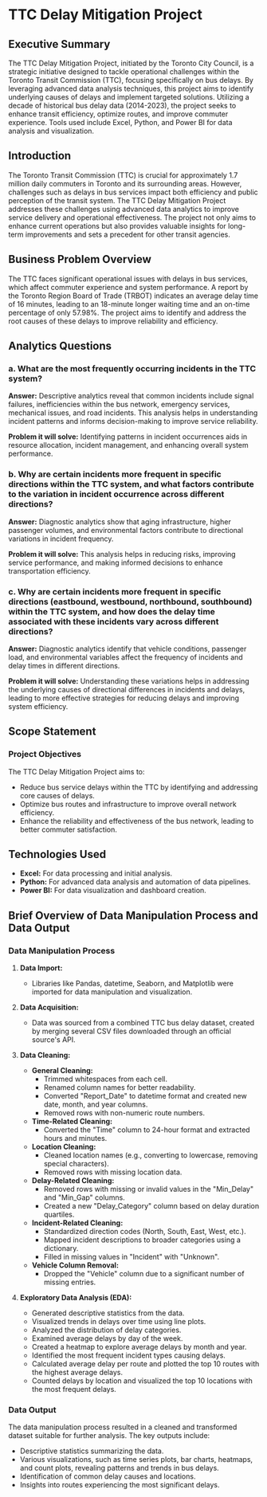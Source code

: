 # TTC Delay Mitigation Project

## Executive Summary

The TTC Delay Mitigation Project, initiated by the Toronto City Council, is a strategic initiative designed to tackle operational challenges within the Toronto Transit Commission (TTC), focusing specifically on bus delays. By leveraging advanced data analysis techniques, this project aims to identify underlying causes of delays and implement targeted solutions. Utilizing a decade of historical bus delay data (2014-2023), the project seeks to enhance transit efficiency, optimize routes, and improve commuter experience. Tools used include Excel, Python, and Power BI for data analysis and visualization.

## Introduction

The Toronto Transit Commission (TTC) is crucial for approximately 1.7 million daily commuters in Toronto and its surrounding areas. However, challenges such as delays in bus services impact both efficiency and public perception of the transit system. The TTC Delay Mitigation Project addresses these challenges using advanced data analytics to improve service delivery and operational effectiveness. The project not only aims to enhance current operations but also provides valuable insights for long-term improvements and sets a precedent for other transit agencies.

## Business Problem Overview

The TTC faces significant operational issues with delays in bus services, which affect commuter experience and system performance. A report by the Toronto Region Board of Trade (TRBOT) indicates an average delay time of 16 minutes, leading to an 18-minute longer waiting time and an on-time percentage of only 57.98%. The project aims to identify and address the root causes of these delays to improve reliability and efficiency.

## Analytics Questions

### a. What are the most frequently occurring incidents in the TTC system?

**Answer:** Descriptive analytics reveal that common incidents include signal failures, inefficiencies within the bus network, emergency services, mechanical issues, and road incidents. This analysis helps in understanding incident patterns and informs decision-making to improve service reliability.

**Problem it will solve:** Identifying patterns in incident occurrences aids in resource allocation, incident management, and enhancing overall system performance.

### b. Why are certain incidents more frequent in specific directions within the TTC system, and what factors contribute to the variation in incident occurrence across different directions?

**Answer:** Diagnostic analytics show that aging infrastructure, higher passenger volumes, and environmental factors contribute to directional variations in incident frequency.

**Problem it will solve:** This analysis helps in reducing risks, improving service performance, and making informed decisions to enhance transportation efficiency.

### c. Why are certain incidents more frequent in specific directions (eastbound, westbound, northbound, southbound) within the TTC system, and how does the delay time associated with these incidents vary across different directions?

**Answer:** Diagnostic analytics identify that vehicle conditions, passenger load, and environmental variables affect the frequency of incidents and delay times in different directions.

**Problem it will solve:** Understanding these variations helps in addressing the underlying causes of directional differences in incidents and delays, leading to more effective strategies for reducing delays and improving system efficiency.

## Scope Statement

### Project Objectives

The TTC Delay Mitigation Project aims to:

- Reduce bus service delays within the TTC by identifying and addressing core causes of delays.
- Optimize bus routes and infrastructure to improve overall network efficiency.
- Enhance the reliability and effectiveness of the bus network, leading to better commuter satisfaction.

## Technologies Used

- **Excel:** For data processing and initial analysis.
- **Python:** For advanced data analysis and automation of data pipelines.
- **Power BI:** For data visualization and dashboard creation.

## Brief Overview of Data Manipulation Process and Data Output

### Data Manipulation Process

1. **Data Import:**
   - Libraries like Pandas, datetime, Seaborn, and Matplotlib were imported for data manipulation and visualization.

2. **Data Acquisition:**
   - Data was sourced from a combined TTC bus delay dataset, created by merging several CSV files downloaded through an official source's API.

3. **Data Cleaning:**
   - **General Cleaning:**
     - Trimmed whitespaces from each cell.
     - Renamed column names for better readability.
     - Converted "Report_Date" to datetime format and created new date, month, and year columns.
     - Removed rows with non-numeric route numbers.
   - **Time-Related Cleaning:**
     - Converted the "Time" column to 24-hour format and extracted hours and minutes.
   - **Location Cleaning:**
     - Cleaned location names (e.g., converting to lowercase, removing special characters).
     - Removed rows with missing location data.
   - **Delay-Related Cleaning:**
     - Removed rows with missing or invalid values in the "Min_Delay" and "Min_Gap" columns.
     - Created a new "Delay_Category" column based on delay duration quartiles.
   - **Incident-Related Cleaning:**
     - Standardized direction codes (North, South, East, West, etc.).
     - Mapped incident descriptions to broader categories using a dictionary.
     - Filled in missing values in "Incident" with "Unknown".
   - **Vehicle Column Removal:**
     - Dropped the "Vehicle" column due to a significant number of missing entries.

4. **Exploratory Data Analysis (EDA):**
   - Generated descriptive statistics from the data.
   - Visualized trends in delays over time using line plots.
   - Analyzed the distribution of delay categories.
   - Examined average delays by day of the week.
   - Created a heatmap to explore average delays by month and year.
   - Identified the most frequent incident types causing delays.
   - Calculated average delay per route and plotted the top 10 routes with the highest average delays.
   - Counted delays by location and visualized the top 10 locations with the most frequent delays.

### Data Output

The data manipulation process resulted in a cleaned and transformed dataset suitable for further analysis. The key outputs include:

- Descriptive statistics summarizing the data.
- Various visualizations, such as time series plots, bar charts, heatmaps, and count plots, revealing patterns and trends in bus delays.
- Identification of common delay causes and locations.
- Insights into routes experiencing the most significant delays.


